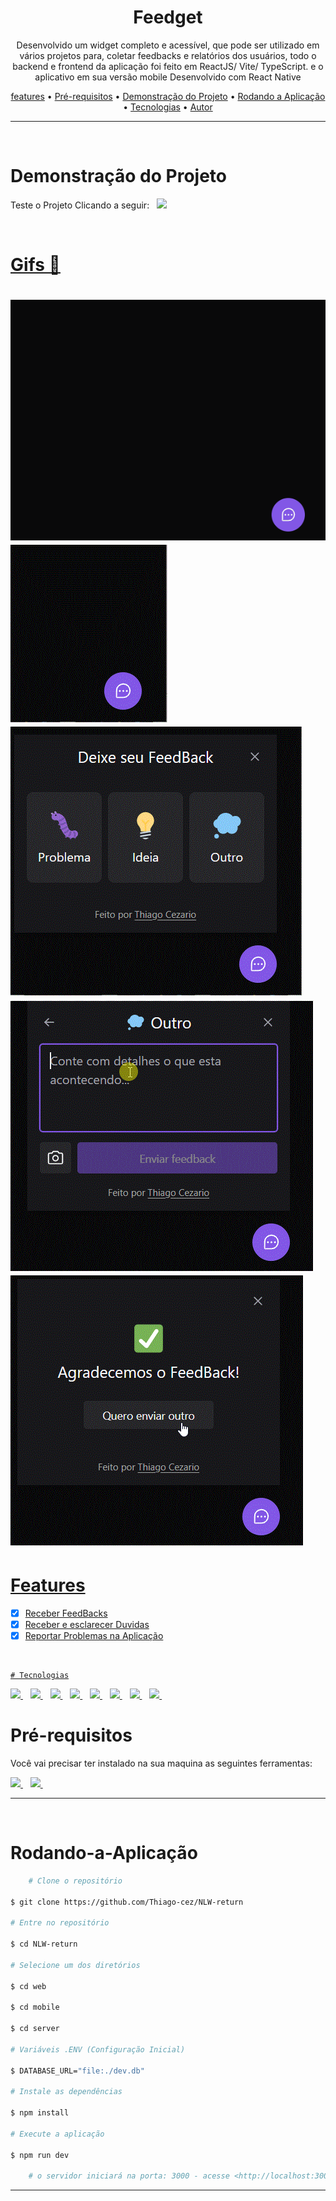 <div align="center"> 
    <h1>Feedget </h1>
</div>


<p align="center">Desenvolvido um widget completo e acessível, que pode ser utilizado em vários projetos para, coletar feedbacks e relatórios dos usuários, todo o backend e frontend da aplicação foi feito em ReactJS/ Vite/ TypeScript. e o aplicativo em sua versão mobile Desenvolvido com React Native</p>

<p align="center">
   <a href="#features">features</a> •
   <a href="#Pré-requisitos">Pré-requisitos</a> • 
   <a href="#Demonstração do Projeto">Demonstração do Projeto</a> •
   <a href="#Rodando-a-Aplicação">Rodando a Aplicação</a> •
   <a href="#Tecnologias">Tecnologias</a> •
   <a href="#Autor">Autor</a>
</p>

---
<br>

# Demonstração do Projeto
<P>Teste o Projeto Clicando a seguir: &nbsp;&nbsp;<a href="https://nlw-return-sage-eight.vercel.app/"><img src="https://img.shields.io/badge/Vercel-000000?style=for-the-badge&logo=vercel&logoColor=white"/></p>
<br>

# Gifs 🎥

<h1>
    <img title="GIFT" src="ignitelab-gif.gif" />
    <img title="Photo" src="Captura1.GIF"/>
    <img title="Photo" src="Captura2.GIF"/>
    <img title="Photo" src="Captura3.GIF"/>
    <img title="Photo" src="Captura4.GIF"/>
</h1>

# Features 
- [x] Receber FeedBacks
- [x] Receber e esclarecer Duvidas
- [x] Reportar Problemas na Aplicação

<br>

    # Tecnologias
    
   <a href="#">
    <img src="https://img.shields.io/badge/React-20232A?style=for-the-badge&logo=react&logoColor=61DAFB" />
  </a>&nbsp;&nbsp;
  <a href="#">
    <img src="https://img.shields.io/badge/Node.js-339933?style=for-the-badge&logo=nodedotjs&logoColor=white" />        
  </a>&nbsp;&nbsp;
  <a href="#">
    <img src="https://img.shields.io/badge/React_Native-20232A?style=for-the-badge&logo=react&logoColor=61DAFB" />        
  </a>&nbsp;&nbsp;
  <a href="#">
    <img src="https://img.shields.io/badge/next.js-000000?style=for-the-badge&logo=nextdotjs&logoColor=white" />        
  </a>&nbsp;&nbsp; 
    <a href="#">
    <img src="https://img.shields.io/badge/Tailwind_CSS-38B2AC?style=for-the-badge&logo=tailwind-css&logoColor=white" />        
  </a>&nbsp;&nbsp; 
  <a href="#">
    <img src="https://img.shields.io/badge/TypeScript-007ACC?style=for-the-badge&logo=typescript&logoColor=white" />        
  </a>&nbsp;&nbsp;
     <a href="#">
    <img src="https://img.shields.io/badge/Prisma-3982CE?style=for-the-badge&logo=Prisma&logoColor=white" />        
  </a>&nbsp;&nbsp;
    <a href="#">
    <img src="https://img.shields.io/badge/Jest-C21325?style=for-the-badge&logo=jest&logoColor=white" />        
  </a>&nbsp;&nbsp;
<br>

    
# Pré-requisitos
Você vai precisar ter instalado na sua maquina as seguintes ferramentas:
   
  
  <a href="https://git-scm.com/">
    <img src="https://img.shields.io/badge/GIT-E44C30?style=for-the-badge&logo=git&logoColor=white" />
  </a>&nbsp;&nbsp;
  <a href="https://nodejs.org/en/">
    <img src="https://img.shields.io/badge/Node.js-339933?style=for-the-badge&logo=nodedotjs&logoColor=white" />        
  </a>&nbsp;&nbsp;
   

---
  <br>
    
# Rodando-a-Aplicação    
    
```bash
    # Clone o repositório

$ git clone https://github.com/Thiago-cez/NLW-return

# Entre no repositório

$ cd NLW-return

# Selecione um dos diretórios

$ cd web

$ cd mobile

$ cd server

# Variáveis .ENV (Configuração Inicial)

$ DATABASE_URL="file:./dev.db"

# Instale as dependências

$ npm install

# Execute a aplicação

$ npm run dev
    
    # o servidor iniciará na porta: 3000 - acesse <http://localhost:3000>
```
---
     

